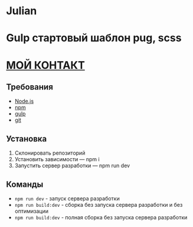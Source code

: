 # Julian
# Gulp стартовый шаблон pug, scss

# [МОЙ КОНТАКТ](https://t.me/verstkaDD)

## Требования
* [Node.js](https://nodejs.org/en/)
* [npm](https://www.npmjs.com/)
* [gulp](https://gulpjs.com/)
* [git](https://git-scm.com/)

## Установка
1. Склонировать репозиторий
2. Установить зависимости — npm i
3. Запустить сервер разработки — npm run dev

## Команды
* ```npm run dev``` - запуск сервера разработки
* ```npm run build:dev``` - сборка без запуска сервера разработки и без оптимизации
* ```npm run build:dev``` - полная сборка без запуска сервера разработки
